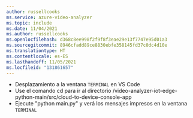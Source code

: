 ```yaml
---
author: russellcooks
ms.service: azure-video-analyzer
ms.topic: include
ms.date: 11/04/2021
ms.author: russellcooks
ms.openlocfilehash: d368c8ee998f2f9f8f3eae29e13f7747e95d01a3
ms.sourcegitcommit: 8946cfadd89ce8830ebfe358145fd37c0dc4d10e
ms.translationtype: HT
ms.contentlocale: es-ES
ms.lasthandoff: 11/05/2021
ms.locfileid: "131861657"
---
```

* Desplazamiento a la ventana `TERMINAL` en VS Code
* Use el comando cd para ir al directorio /video-analyzer-iot-edge-python-main/src/cloud-to-device-console-app
* Ejecute "python main.py" y verá los mensajes impresos en la ventana `TERMINAL`
